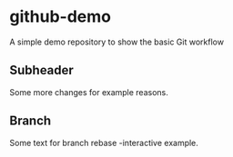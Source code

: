 # github-demo
A simple demo repository to show the basic Git workflow

## Subheader
Some more changes for example reasons.

## Branch

Some text for branch rebase -interactive example.
